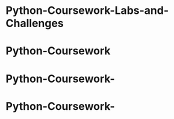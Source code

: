 # Python-Coursework-Labs-and-Challenges
# Python-Coursework
# Python-Coursework-
# Python-Coursework-
